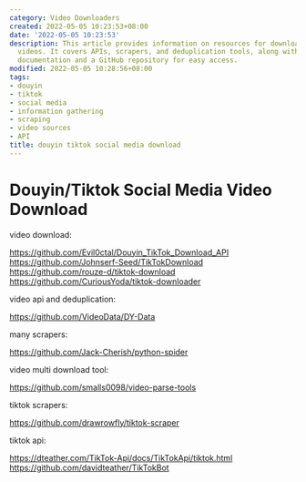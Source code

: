 ```yaml
---
category: Video Downloaders
created: 2022-05-05 10:23:53+08:00
date: '2022-05-05 10:23:53'
description: This article provides information on resources for downloading Douyin/TikTok
  videos. It covers APIs, scrapers, and deduplication tools, along with their respective
  documentation and a GitHub repository for easy access.
modified: 2022-05-05 10:28:56+08:00
tags:
- douyin
- tiktok
- social media
- information gathering
- scraping
- video sources
- API
title: douyin tiktok social media download
---
```


# Douyin/Tiktok Social Media Video Download

video download:

https://github.com/Evil0ctal/Douyin_TikTok_Download_API
https://github.com/Johnserf-Seed/TikTokDownload
https://github.com/rouze-d/tiktok-download
https://github.com/CuriousYoda/tiktok-downloader

video api and deduplication:

https://github.com/VideoData/DY-Data

many scrapers:

https://github.com/Jack-Cherish/python-spider

video multi download tool:

https://github.com/smalls0098/video-parse-tools

tiktok scrapers:

https://github.com/drawrowfly/tiktok-scraper

tiktok api:

https://dteather.com/TikTok-Api/docs/TikTokApi/tiktok.html
https://github.com/davidteather/TikTokBot
